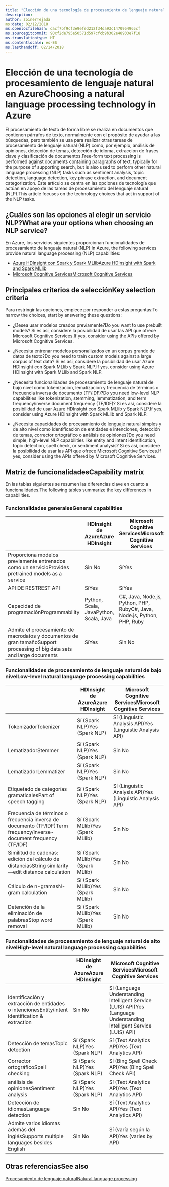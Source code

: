 ```yaml
---
title: "Elección de una tecnología de procesamiento de lenguaje natural"
description: 
author: zoinerTejada
ms:date: 02/12/2018
ms.openlocfilehash: dacf7bf9cf3e9efed212f34da93c1470954965cf
ms.sourcegitcommit: 90cf2de795e50571d597cfcb9b302e48933e7f18
ms.translationtype: HT
ms.contentlocale: es-ES
ms.lasthandoff: 02/14/2018
---
```

# <a name="choosing-a-natural-language-processing-technology-in-azure"></a><span data-ttu-id="d1bb9-102">Elección de una tecnología de procesamiento de lenguaje natural en Azure</span><span class="sxs-lookup"><span data-stu-id="d1bb9-102">Choosing a natural language processing technology in Azure</span></span>

<span data-ttu-id="d1bb9-103">El procesamiento de texto de forma libre se realiza en documentos que contienen párrafos de texto, normalmente con el propósito de ayudar a las búsquedas, pero también se usa para realizar otras tareas de procesamiento de lenguaje natural (NLP) como, por ejemplo, análisis de opiniones, detección de temas, detección de idioma, extracción de frases clave y clasificación de documentos.</span><span class="sxs-lookup"><span data-stu-id="d1bb9-103">Free-form text processing is performed against documents containing paragraphs of text, typically for the purpose of supporting search, but is also used to perform other natural language processing (NLP) tasks such as sentiment analysis, topic detection, language detection, key phrase extraction, and document categorization.</span></span> <span data-ttu-id="d1bb9-104">Este artículo se centra en las opciones de tecnología que actúan en apoyo de las tareas de procesamiento del lenguaje natural (NLP).</span><span class="sxs-lookup"><span data-stu-id="d1bb9-104">This article focuses on the technology choices that act in support of the NLP tasks.</span></span>

## <a name="what-are-your-options-when-choosing-an-nlp-service"></a><span data-ttu-id="d1bb9-105">¿Cuáles son las opciones al elegir un servicio NLP?</span><span class="sxs-lookup"><span data-stu-id="d1bb9-105">What are your options when choosing an NLP service?</span></span>

<span data-ttu-id="d1bb9-106">En Azure, los servicios siguientes proporcionan funcionalidades de procesamiento de lenguaje natural (NLP):</span><span class="sxs-lookup"><span data-stu-id="d1bb9-106">In Azure, the following services provide natural language processing (NLP) capabilities:</span></span>

- [<span data-ttu-id="d1bb9-107">Azure HDInsight con Spark y Spark MLlib</span><span class="sxs-lookup"><span data-stu-id="d1bb9-107">Azure HDInsight with Spark and Spark MLlib</span></span>](/azure/hdinsight/spark/apache-spark-overview)
- [<span data-ttu-id="d1bb9-108">Microsoft Cognitive Services</span><span class="sxs-lookup"><span data-stu-id="d1bb9-108">Microsoft Cognitive Services</span></span>](/azure/#pivot=products&panel=cognitive)

## <a name="key-selection-criteria"></a><span data-ttu-id="d1bb9-109">Principales criterios de selección</span><span class="sxs-lookup"><span data-stu-id="d1bb9-109">Key selection criteria</span></span>

<span data-ttu-id="d1bb9-110">Para restringir las opciones, empiece por responder a estas preguntas:</span><span class="sxs-lookup"><span data-stu-id="d1bb9-110">To narrow the choices, start by answering these questions:</span></span>

- <span data-ttu-id="d1bb9-111">¿Desea usar modelos creados previamente?</span><span class="sxs-lookup"><span data-stu-id="d1bb9-111">Do you want to use prebuilt models?</span></span> <span data-ttu-id="d1bb9-112">Si es así, considere la posibilidad de usar las API que ofrece Microsoft Cognitive Services.</span><span class="sxs-lookup"><span data-stu-id="d1bb9-112">If yes, consider using the APIs offered by Microsoft Cognitive Services.</span></span>

- <span data-ttu-id="d1bb9-113">¿Necesita entrenar modelos personalizados en un corpus grande de datos de texto?</span><span class="sxs-lookup"><span data-stu-id="d1bb9-113">Do you need to train custom models against a large corpus of text data?</span></span> <span data-ttu-id="d1bb9-114">Si es así, considere la posibilidad de usar Azure HDInsight con Spark MLlib y Spark NLP.</span><span class="sxs-lookup"><span data-stu-id="d1bb9-114">If yes, consider using Azure HDInsight with Spark MLlib and Spark NLP.</span></span>

- <span data-ttu-id="d1bb9-115">¿Necesita funcionalidades de procesamiento de lenguaje natural de bajo nivel como tokenización, lematización y frecuencia de términos o frecuencia inversa de documento (TF/IDF)?</span><span class="sxs-lookup"><span data-stu-id="d1bb9-115">Do you need low-level NLP capabilities like tokenization, stemming, lemmatization, and term frequency/inverse document frequency (TF/IDF)?</span></span> <span data-ttu-id="d1bb9-116">Si es así, considere la posibilidad de usar Azure HDInsight con Spark MLlib y Spark NLP.</span><span class="sxs-lookup"><span data-stu-id="d1bb9-116">If yes, consider using Azure HDInsight with Spark MLlib and Spark NLP.</span></span>

- <span data-ttu-id="d1bb9-117">¿Necesita capacidades de procesamiento de lenguaje natural simples y de alto nivel como identificación de entidades e intenciones, detección de temas, corrector ortográfico o análisis de opiniones?</span><span class="sxs-lookup"><span data-stu-id="d1bb9-117">Do you need simple, high-level NLP capabilities like entity and intent identification, topic detection, spell check, or sentiment analysis?</span></span> <span data-ttu-id="d1bb9-118">Si es así, considere la posibilidad de usar las API que ofrece Microsoft Cognitive Services.</span><span class="sxs-lookup"><span data-stu-id="d1bb9-118">If yes, consider using the APIs offered by Microsoft Cognitive Services.</span></span>

## <a name="capability-matrix"></a><span data-ttu-id="d1bb9-119">Matriz de funcionalidades</span><span class="sxs-lookup"><span data-stu-id="d1bb9-119">Capability matrix</span></span>

<span data-ttu-id="d1bb9-120">En las tablas siguientes se resumen las diferencias clave en cuanto a funcionalidades.</span><span class="sxs-lookup"><span data-stu-id="d1bb9-120">The following tables summarize the key differences in capabilities.</span></span>  

### <a name="general-capabilities"></a><span data-ttu-id="d1bb9-121">Funcionalidades generales</span><span class="sxs-lookup"><span data-stu-id="d1bb9-121">General capabilities</span></span>

| | <span data-ttu-id="d1bb9-122">HDInsight de Azure</span><span class="sxs-lookup"><span data-stu-id="d1bb9-122">Azure HDInsight</span></span> | <span data-ttu-id="d1bb9-123">Microsoft Cognitive Services</span><span class="sxs-lookup"><span data-stu-id="d1bb9-123">Microsoft Cognitive Services</span></span> |
| --- | --- | --- |
| <span data-ttu-id="d1bb9-124">Proporciona modelos previamente entrenados como un servicio</span><span class="sxs-lookup"><span data-stu-id="d1bb9-124">Provides pretrained models as a service</span></span> | <span data-ttu-id="d1bb9-125">Sin </span><span class="sxs-lookup"><span data-stu-id="d1bb9-125">No</span></span> | <span data-ttu-id="d1bb9-126">Sí</span><span class="sxs-lookup"><span data-stu-id="d1bb9-126">Yes</span></span> |
| <span data-ttu-id="d1bb9-127">API DE REST</span><span class="sxs-lookup"><span data-stu-id="d1bb9-127">REST API</span></span> | <span data-ttu-id="d1bb9-128">Sí</span><span class="sxs-lookup"><span data-stu-id="d1bb9-128">Yes</span></span> | <span data-ttu-id="d1bb9-129">Sí</span><span class="sxs-lookup"><span data-stu-id="d1bb9-129">Yes</span></span> |
| <span data-ttu-id="d1bb9-130">Capacidad de programación</span><span class="sxs-lookup"><span data-stu-id="d1bb9-130">Programmability</span></span> | <span data-ttu-id="d1bb9-131">Python, Scala, Java</span><span class="sxs-lookup"><span data-stu-id="d1bb9-131">Python, Scala, Java</span></span> | <span data-ttu-id="d1bb9-132">C#, Java, Node.js, Python, PHP, Ruby</span><span class="sxs-lookup"><span data-stu-id="d1bb9-132">C#, Java, Node.js, Python, PHP, Ruby</span></span> |
| <span data-ttu-id="d1bb9-133">Admite el procesamiento de macrodatos y documentos de gran tamaño</span><span class="sxs-lookup"><span data-stu-id="d1bb9-133">Support processing of big data sets and large documents</span></span> | <span data-ttu-id="d1bb9-134">Sí</span><span class="sxs-lookup"><span data-stu-id="d1bb9-134">Yes</span></span> | <span data-ttu-id="d1bb9-135">Sin </span><span class="sxs-lookup"><span data-stu-id="d1bb9-135">No</span></span> |

### <a name="low-level-natural-language-processing-capabilities"></a><span data-ttu-id="d1bb9-136">Funcionalidades de procesamiento de lenguaje natural de bajo nivel</span><span class="sxs-lookup"><span data-stu-id="d1bb9-136">Low-level natural language processing capabilities</span></span>

| | <span data-ttu-id="d1bb9-137">HDInsight de Azure</span><span class="sxs-lookup"><span data-stu-id="d1bb9-137">Azure HDInsight</span></span> | <span data-ttu-id="d1bb9-138">Microsoft Cognitive Services</span><span class="sxs-lookup"><span data-stu-id="d1bb9-138">Microsoft Cognitive Services</span></span> |  
| --- | --- | --- | 
| <span data-ttu-id="d1bb9-139">Tokenizador</span><span class="sxs-lookup"><span data-stu-id="d1bb9-139">Tokenizer</span></span> | <span data-ttu-id="d1bb9-140">Sí (Spark NLP)</span><span class="sxs-lookup"><span data-stu-id="d1bb9-140">Yes (Spark NLP)</span></span> | <span data-ttu-id="d1bb9-141">Sí (Linguistic Analysis API)</span><span class="sxs-lookup"><span data-stu-id="d1bb9-141">Yes (Linguistic Analysis API)</span></span> |
| <span data-ttu-id="d1bb9-142">Lematizador</span><span class="sxs-lookup"><span data-stu-id="d1bb9-142">Stemmer</span></span> | <span data-ttu-id="d1bb9-143">Sí (Spark NLP)</span><span class="sxs-lookup"><span data-stu-id="d1bb9-143">Yes (Spark NLP)</span></span> | <span data-ttu-id="d1bb9-144">Sin </span><span class="sxs-lookup"><span data-stu-id="d1bb9-144">No</span></span> |
| <span data-ttu-id="d1bb9-145">Lematizador</span><span class="sxs-lookup"><span data-stu-id="d1bb9-145">Lemmatizer</span></span> | <span data-ttu-id="d1bb9-146">Sí (Spark NLP)</span><span class="sxs-lookup"><span data-stu-id="d1bb9-146">Yes (Spark NLP)</span></span> | <span data-ttu-id="d1bb9-147">Sin </span><span class="sxs-lookup"><span data-stu-id="d1bb9-147">No</span></span> |
| <span data-ttu-id="d1bb9-148">Etiquetado de categorías gramaticales</span><span class="sxs-lookup"><span data-stu-id="d1bb9-148">Part of speech tagging</span></span> | <span data-ttu-id="d1bb9-149">Sí (Spark NLP)</span><span class="sxs-lookup"><span data-stu-id="d1bb9-149">Yes (Spark NLP)</span></span> | <span data-ttu-id="d1bb9-150">Sí (Linguistic Analysis API)</span><span class="sxs-lookup"><span data-stu-id="d1bb9-150">Yes (Linguistic Analysis API)</span></span> |
| <span data-ttu-id="d1bb9-151">Frecuencia de términos o frecuencia inversa de documento (TF/IDF)</span><span class="sxs-lookup"><span data-stu-id="d1bb9-151">Term frequency/inverse-document frequency (TF/IDF)</span></span> | <span data-ttu-id="d1bb9-152">Sí (Spark MLlib)</span><span class="sxs-lookup"><span data-stu-id="d1bb9-152">Yes (Spark MLlib)</span></span> | <span data-ttu-id="d1bb9-153">Sin </span><span class="sxs-lookup"><span data-stu-id="d1bb9-153">No</span></span> |
| <span data-ttu-id="d1bb9-154">Similitud de cadenas: edición del cálculo de distancias</span><span class="sxs-lookup"><span data-stu-id="d1bb9-154">String similarity&mdash;edit distance calculation</span></span> | <span data-ttu-id="d1bb9-155">Sí (Spark MLlib)</span><span class="sxs-lookup"><span data-stu-id="d1bb9-155">Yes (Spark MLlib)</span></span> | <span data-ttu-id="d1bb9-156">Sin </span><span class="sxs-lookup"><span data-stu-id="d1bb9-156">No</span></span> |
| <span data-ttu-id="d1bb9-157">Cálculo de n-gramas</span><span class="sxs-lookup"><span data-stu-id="d1bb9-157">N-gram calculation</span></span> | <span data-ttu-id="d1bb9-158">Sí (Spark MLlib)</span><span class="sxs-lookup"><span data-stu-id="d1bb9-158">Yes (Spark MLlib)</span></span> | <span data-ttu-id="d1bb9-159">Sin </span><span class="sxs-lookup"><span data-stu-id="d1bb9-159">No</span></span> |
| <span data-ttu-id="d1bb9-160">Detención de la eliminación de palabras</span><span class="sxs-lookup"><span data-stu-id="d1bb9-160">Stop word removal</span></span> | <span data-ttu-id="d1bb9-161">Sí (Spark MLlib)</span><span class="sxs-lookup"><span data-stu-id="d1bb9-161">Yes (Spark MLlib)</span></span> | <span data-ttu-id="d1bb9-162">Sin </span><span class="sxs-lookup"><span data-stu-id="d1bb9-162">No</span></span> |

### <a name="high-level-natural-language-processing-capabilities"></a><span data-ttu-id="d1bb9-163">Funcionalidades de procesamiento de lenguaje natural de alto nivel</span><span class="sxs-lookup"><span data-stu-id="d1bb9-163">High-level natural language processing capabilities</span></span>

| | <span data-ttu-id="d1bb9-164">HDInsight de Azure</span><span class="sxs-lookup"><span data-stu-id="d1bb9-164">Azure HDInsight</span></span> | <span data-ttu-id="d1bb9-165">Microsoft Cognitive Services</span><span class="sxs-lookup"><span data-stu-id="d1bb9-165">Microsoft Cognitive Services</span></span> |
| --- | --- | --- | 
| <span data-ttu-id="d1bb9-166">Identificación y extracción de entidades o intenciones</span><span class="sxs-lookup"><span data-stu-id="d1bb9-166">Entity/intent identification & extraction</span></span> | <span data-ttu-id="d1bb9-167">Sin </span><span class="sxs-lookup"><span data-stu-id="d1bb9-167">No</span></span> | <span data-ttu-id="d1bb9-168">Sí (Language Understanding Intelligent Service (LUIS) API)</span><span class="sxs-lookup"><span data-stu-id="d1bb9-168">Yes (Language Understanding Intelligent Service (LUIS) API)</span></span> |    
| <span data-ttu-id="d1bb9-169">Detección de temas</span><span class="sxs-lookup"><span data-stu-id="d1bb9-169">Topic detection</span></span> | <span data-ttu-id="d1bb9-170">Sí (Spark NLP)</span><span class="sxs-lookup"><span data-stu-id="d1bb9-170">Yes (Spark NLP)</span></span> | <span data-ttu-id="d1bb9-171">Sí (Text Analytics API)</span><span class="sxs-lookup"><span data-stu-id="d1bb9-171">Yes (Text Analytics API)</span></span> |
| <span data-ttu-id="d1bb9-172">Corrector ortográfico</span><span class="sxs-lookup"><span data-stu-id="d1bb9-172">Spell checking</span></span> | <span data-ttu-id="d1bb9-173">Sí (Spark NLP)</span><span class="sxs-lookup"><span data-stu-id="d1bb9-173">Yes (Spark NLP)</span></span> | <span data-ttu-id="d1bb9-174">Sí (Bing Spell Check API)</span><span class="sxs-lookup"><span data-stu-id="d1bb9-174">Yes (Bing Spell Check API)</span></span> |
| <span data-ttu-id="d1bb9-175">análisis de opiniones</span><span class="sxs-lookup"><span data-stu-id="d1bb9-175">Sentiment analysis</span></span> | <span data-ttu-id="d1bb9-176">Sí (Spark NLP)</span><span class="sxs-lookup"><span data-stu-id="d1bb9-176">Yes (Spark NLP)</span></span> | <span data-ttu-id="d1bb9-177">Sí (Text Analytics API)</span><span class="sxs-lookup"><span data-stu-id="d1bb9-177">Yes (Text Analytics API)</span></span> |
| <span data-ttu-id="d1bb9-178">Detección de idiomas</span><span class="sxs-lookup"><span data-stu-id="d1bb9-178">Language detection</span></span> | <span data-ttu-id="d1bb9-179">Sin </span><span class="sxs-lookup"><span data-stu-id="d1bb9-179">No</span></span> | <span data-ttu-id="d1bb9-180">Sí (Text Analytics API)</span><span class="sxs-lookup"><span data-stu-id="d1bb9-180">Yes (Text Analytics API)</span></span> |
| <span data-ttu-id="d1bb9-181">Admite varios idiomas además del inglés</span><span class="sxs-lookup"><span data-stu-id="d1bb9-181">Supports multiple languages besides English</span></span> | <span data-ttu-id="d1bb9-182">Sin </span><span class="sxs-lookup"><span data-stu-id="d1bb9-182">No</span></span> | <span data-ttu-id="d1bb9-183">Sí (varía según la API)</span><span class="sxs-lookup"><span data-stu-id="d1bb9-183">Yes (varies by API)</span></span> |

## <a name="see-also"></a><span data-ttu-id="d1bb9-184">Otras referencias</span><span class="sxs-lookup"><span data-stu-id="d1bb9-184">See also</span></span>

[<span data-ttu-id="d1bb9-185">Procesamiento de lenguaje natural</span><span class="sxs-lookup"><span data-stu-id="d1bb9-185">Natural language processing</span></span>](../scenarios/natural-language-processing.md)